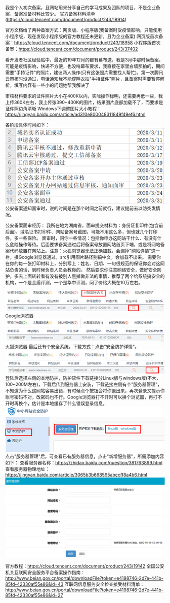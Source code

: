 我是个人初次备案，且网站用来分享自己的学习成果及团队的项目，不是企业备案，备案准备材料比较少。
官方备案材料清单(https://cloud.tencent.com/document/product/243/18914)

官方文档给了两种备案方式：网页版、小程序版(我备案时受疫情影响，只能使用小程序版，现在发现小程序版的官方教程还未更新，且为企业备案)
网页版首次备案：https://cloud.tencent.com/document/product/243/18958
小程序版首次备案：https://cloud.tencent.com/document/product/243/37402

看开发者社区经验贴中，最近的19年12月的都有幕布送，我是3月中那时候备案，可能是疫情影响，快递不方便，也没啥幕布要求，我直接在家里白墙那拍的，期间需要"手持证件"的照片，建议两人操作(只有这张照片需要找人帮忙)。第一次腾讯云审核时没通过，电话通知我不能穿睡衣拍"手持证件"照片，且备案时需要暂停解析，填写内容有一些小的问题她帮我解决了

审核材料要求的证件照片大小在400K以内，实际操作标明，还需要再低一些，我上传360K左右，我上传张390~400K的图片，结果图片底部加载不了，而要求是证件照边角清晰
Windows下调整图片大小教程：https://jingyan.baidu.com/article/ad310e800048311849f49ef6.html

各阶段具体时间如下：
![image](https://github.com/printlnCout/Server-construction-experience/blob/master/pic_tenxun_cloud/%E8%85%BE%E8%AE%AF%E4%BA%91-%E7%BD%91%E7%AB%99%E5%A4%87%E6%A1%88%E5%90%84%E9%98%B6%E6%AE%B5%E5%85%B7%E4%BD%93%E7%94%A8%E6%97%B6.PNG)
公安备案通知面审时，说的时间是在那个时间之前就行，建议提前去以防突发情况。

公安备案面审经历：
       我所在地为湖南省，面审提交材料为：身份证复印件(包含前后面)、域名证书打印件、网站备案号截图，可能不用这么多，但也就几个打印件，多一些保险。
       面审时，问你一些情况：包括你申办这网站干什么、有没有什么危险操作等待。后面要求备案通过后将备案号放置网站首页下端，或是将网站备案代码放置在网站上。注意：火狐浏览器无法正确加载，会漏掉"网站详情"这一栏，换Google浏览器通过，src引用图片路径别搞中文，会加载不出来。
        需要你在你的每一张打印材料上，分别写上：姓名、日期、一句很规范的保证你会对这网站负责的话，到时候负责人员会教你的。
        然后要求你注意网络安全，做好安全防护，多去上面转转看有没有被别人黑掉做非法的事情，推荐了两个给系统搞安全的机构，一个是金盾评测，一个是华中评测，问了价格大概在10万左右。

![image](https://github.com/printlnCout/Server-construction-experience/blob/master/pic_tenxun_cloud/%E8%85%BE%E8%AE%AF%E4%BA%91-%E6%9F%A5%E7%9C%8B%E7%BD%91%E7%AB%99%E5%A4%87%E6%A1%88%E7%A0%81-google.png)
Google浏览器
![image](https://github.com/printlnCout/Server-construction-experience/blob/master/pic_tenxun_cloud/%E8%85%BE%E8%AE%AF%E4%BA%91-%E6%9F%A5%E7%9C%8B%E7%BD%91%E7%AB%99%E5%A4%87%E6%A1%88%E7%A0%81-firefox.PNG)
火狐浏览器
       最后还有个安全系统，下载方式：点击"安全防护详情"。
![image](https://github.com/printlnCout/Server-construction-experience/blob/master/pic_tenxun_cloud/%E8%85%BE%E8%AE%AF%E4%BA%91-%E6%9F%A5%E7%9C%8B%E5%AE%89%E5%85%A8%E9%98%B2%E6%8A%A4%E8%AF%A6%E6%83%85.png)
登陆后选择左侧的本地防护，防护软件下载链接分Linux版与windows版(不大，100~200M左右)，下载后传到服务器上安装，下载链接左侧有个"服务器管理"，不知道为什么这网站容易出错，有时候点个按钮会将你退出来，再次登录又提示你账号密码不对，改密码也不行。Google浏览器打不开时可以换个浏览器，再打不开时再换个，估计是本地缓存了什么错误登录信息。
![image](https://github.com/printlnCout/Server-construction-experience/blob/master/pic_tenxun_cloud/%E8%85%BE%E8%AE%AF%E4%BA%91-%E4%B8%8B%E8%BD%BD%E6%9C%AC%E5%9C%B0%E9%98%B2%E6%8A%A4%E7%B3%BB%E7%BB%9F.png)
点击"服务器管理"后，可查看已有服务器信息，点击"新增服务器"，所需添加内容如下：
查看服务器名称：https://zhidao.baidu.com/question/381763899.html
查看服务器物理地址：https://jingyan.baidu.com/article/3065b3b668595abecff8a4b6.html
![image](https://github.com/printlnCout/Server-construction-experience/blob/master/pic_tenxun_cloud/%E8%85%BE%E8%AE%AF%E4%BA%91-%E5%AE%89%E5%85%A8%E9%98%B2%E6%8A%A4-%E6%B7%BB%E5%8A%A0%E6%9C%8D%E5%8A%A1%E5%99%A8.PNG)

官方教程：https://cloud.tencent.com/document/product/243/19142
全国公安机关互联网安全服务平台备案操作指南：http://www.beian.gov.cn/portal/downloadFile?token=e4198746-2d7e-441b-85fd-42330af55e86&id=43
互联网信息服务安全检查接受材料清单：http://www.beian.gov.cn/portal/downloadFile?token=e4198746-2d7e-441b-85fd-42330af55e86&id=27